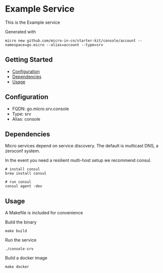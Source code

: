 # Example Service

This is the Example service

Generated with

```
micro new github.com/micro-in-cn/starter-kit/console/account --namespace=go.micro --alias=account --type=srv
```

## Getting Started

- [Configuration](#configuration)
- [Dependencies](#dependencies)
- [Usage](#usage)

## Configuration

- FQDN: go.micro.srv.console
- Type: srv
- Alias: console

## Dependencies

Micro services depend on service discovery. The default is multicast DNS, a zeroconf system.

In the event you need a resilient multi-host setup we recommend consul.

```
# install consul
brew install consul

# run consul
consul agent -dev
```

## Usage

A Makefile is included for convenience

Build the binary

```
make build
```

Run the service
```
./console-srv
```

Build a docker image
```
make docker
```
